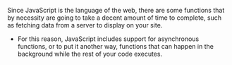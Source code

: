 Since JavaScript is the language of the web, there are some functions that by necessity are going to take a decent amount of time to complete, such as fetching data from a server to display on your site. 
- For this reason, JavaScript includes support for asynchronous functions, or to put it another way, functions that can happen in the background while the rest of your code executes.